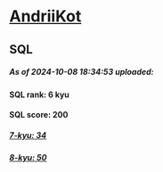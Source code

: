 # [AndriiKot](https://www.codewars.com/users/AndriiKot) 
## SQL
##### As of 2024-10-08 18:34:53 uploaded:
#### SQL rank: 6 kyu
#### SQL score: 200
##### [7-kyu: 34](https://github.com/AndriiKot/SQL__CodeWars/tree/main/kyu-7)
##### [8-kyu: 50](https://github.com/AndriiKot/SQL__CodeWars/tree/main/kyu-8)
